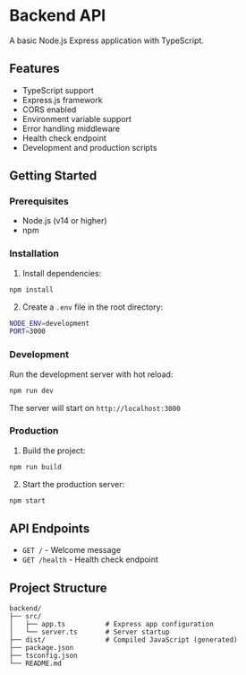 # Backend API

A basic Node.js Express application with TypeScript.

## Features

- TypeScript support
- Express.js framework
- CORS enabled
- Environment variable support
- Error handling middleware
- Health check endpoint
- Development and production scripts

## Getting Started

### Prerequisites

- Node.js (v14 or higher)
- npm

### Installation

1. Install dependencies:

```bash
npm install
```

2. Create a `.env` file in the root directory:

```bash
NODE_ENV=development
PORT=3000
```

### Development

Run the development server with hot reload:

```bash
npm run dev
```

The server will start on `http://localhost:3000`

### Production

1. Build the project:

```bash
npm run build
```

2. Start the production server:

```bash
npm start
```

## API Endpoints

- `GET /` - Welcome message
- `GET /health` - Health check endpoint

## Project Structure

```
backend/
├── src/
│   ├── app.ts          # Express app configuration
│   └── server.ts       # Server startup
├── dist/               # Compiled JavaScript (generated)
├── package.json
├── tsconfig.json
└── README.md
```
